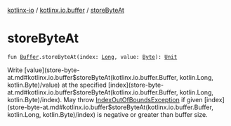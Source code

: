 [kotlinx-io](../index.md) / [kotlinx.io.buffer](index.md) / [storeByteAt](./store-byte-at.md)

# storeByteAt

`fun `[`Buffer`](-buffer/index.md)`.storeByteAt(index: `[`Long`](https://kotlinlang.org/api/latest/jvm/stdlib/kotlin/-long/index.html)`, value: `[`Byte`](https://kotlinlang.org/api/latest/jvm/stdlib/kotlin/-byte/index.html)`): `[`Unit`](https://kotlinlang.org/api/latest/jvm/stdlib/kotlin/-unit/index.html)

Write [value](store-byte-at.md#kotlinx.io.buffer$storeByteAt(kotlinx.io.buffer.Buffer, kotlin.Long, kotlin.Byte)/value) at the specified [index](store-byte-at.md#kotlinx.io.buffer$storeByteAt(kotlinx.io.buffer.Buffer, kotlin.Long, kotlin.Byte)/index).
May throw [IndexOutOfBoundsException](https://kotlinlang.org/api/latest/jvm/stdlib/kotlin/-index-out-of-bounds-exception/index.html) if given [index](store-byte-at.md#kotlinx.io.buffer$storeByteAt(kotlinx.io.buffer.Buffer, kotlin.Long, kotlin.Byte)/index) is negative or greater than buffer size.

